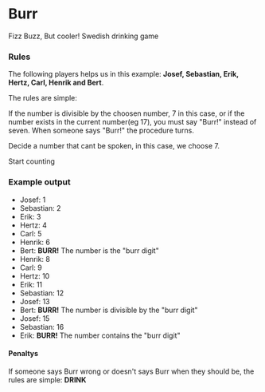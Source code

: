 Burr
====

Fizz Buzz, But cooler! Swedish drinking game

<h3>Rules</h3>
<p>The following players helps us in this example: <strong>Josef, Sebastian, Erik, Hertz, Carl, Henrik and Bert</strong>.</p>
<p>The rules are simple:</p>
<p>If the number is divisible by the choosen number, 7 in this case, or if the number exists in the current number(eg 17), you must say "Burr!" instead of seven.
When someone says "Burr!" the procedure turns.</p>
<p>Decide a number that cant be spoken, in this case, we choose 7.</p>

<p>Start counting</p>
<h3>Example output</h3>
<ul>
<li>Josef: 1</li>
<li>Sebastian: 2</li>
<li>Erik: 3</li>
<li>Hertz: 4</li>
<li>Carl: 5</li>
<li>Henrik: 6</li>
<li>Bert: <strong>BURR!</strong> The number is the "burr digit"</li>
<li>Henrik: 8</li>
<li>Carl: 9</li>
<li>Hertz: 10</li>
<li>Erik: 11</li>
<li>Sebastian: 12</li>
<li>Josef: 13</li>
<li>Bert: <strong>BURR!</strong> The number is divisible by the "burr digit"</li>
<li>Josef: 15</li>
<li>Sebastian: 16</li>
<li>Erik: <strong>BURR!</strong> The number contains the "burr digit"</li>
</ul>

<h4>Penaltys</h4>
<p>If someone says Burr wrong or doesn't says Burr when they should be,  the rules are simple: <strong>DRINK</strong></p>
